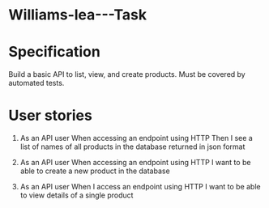 # Williams-lea---Task

# Specification
Build a basic API to list, view, and create products. Must be covered by automated tests.
 
# User stories
1. As an API user
When accessing an endpoint using HTTP
Then I see a list of names of all products in the database returned in json format
 
2. As an API user
When accessing an endpoint using HTTP
I want to be able to create a new product in the database
 
3. As an API user
When I access an endpoint using HTTP
I want to be able to view details of a single product
